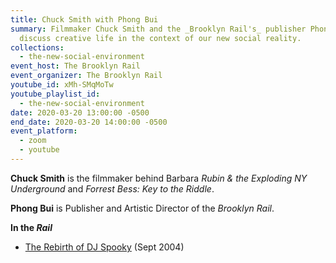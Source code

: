 ```yaml
---
title: Chuck Smith with Phong Bui
summary: Filmmaker Chuck Smith and the _Brooklyn Rail's_ publisher Phong Bui
  discuss creative life in the context of our new social reality.
collections:
  - the-new-social-environment
event_host: The Brooklyn Rail
event_organizer: The Brooklyn Rail
youtube_id: xMh-SMqMoTw
youtube_playlist_id:
  - the-new-social-environment
date: 2020-03-20 13:00:00 -0500
end_date: 2020-03-20 14:00:00 -0500
event_platform:
  - zoom
  - youtube
---
```

**Chuck Smith** is the filmmaker behind Barbara *Rubin & the Exploding NY Underground* and *Forrest Bess: Key to the Riddle*.

**Phong Bui** is Publisher and Artistic Director of the *Brooklyn Rail*.

**In the *Rail***

* [The Rebirth of DJ Spooky](https://brooklynrail.org/2004/09/music/the-rebirth-of-dj-spooky) (Sept 2004)